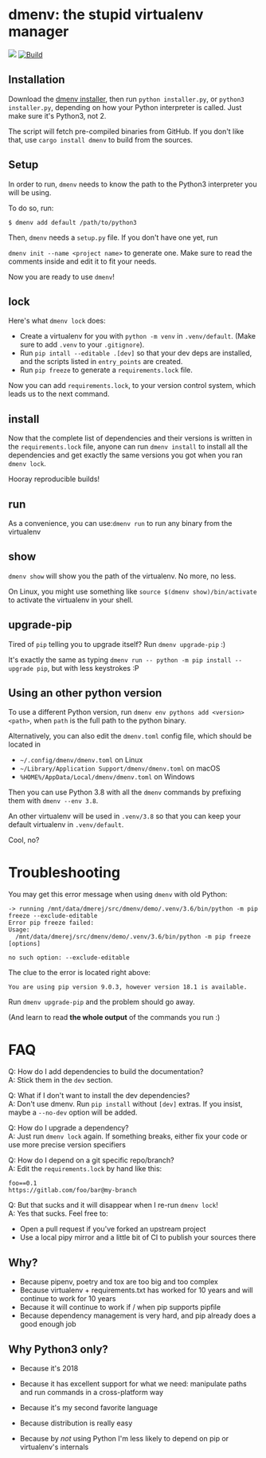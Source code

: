 # dmenv: the stupid virtualenv manager

<a href="https://crates.io/crates/dmenv"><img src="https://img.shields.io/crates/v/dmenv.svg"/></a>
[![Build](https://img.shields.io/travis/dmerejkowsky/dmenv.svg?branch=master)](https://travis-ci.org/dmerejkowsky/dmenv)

## Installation

Download the [dmenv installer](https://raw.githubusercontent.com/dmerejkowsky/dmenv/master/installer.py), then run
`python installer.py`, or `python3 installer.py`, depending on how your Python interpreter is called. Just make
sure it's Python3, not 2.

The script will fetch pre-compiled binaries from GitHub. If you don't like that, use `cargo install dmenv` to build
from the sources.

## Setup

In order to run, `dmenv` needs to know the path to the Python3 interpreter you will be using.

To do so, run:

```console
$ dmenv add default /path/to/python3
```

Then, `dmenv` needs a `setup.py` file. If you don't have one yet, run

`dmenv init --name <project name>` to generate one. Make sure to read the comments inside and edit it to fit your needs.

Now you are ready to use `dmenv`!

## lock

Here's what `dmenv lock` does:

* Create a virtualenv for you with `python -m venv` in `.venv/default`. (Make sure to add `.venv` to your `.gitignore`).
* Run `pip intall --editable .[dev]` so that your dev deps are installed, and the scripts listed in `entry_points` are
  created.
* Run `pip freeze` to generate a `requirements.lock` file.

Now you can add `requirements.lock`, to your version control system, which leads us to the next command.

## install

Now that the complete list of dependencies and their versions is written in the
`requirements.lock` file, anyone can run `dmenv install` to install all the
dependencies and get exactly the same versions you got when you ran `dmenv lock`.

Hooray reproducible builds!

## run

As a convenience, you can use:`dmenv run` to run any binary from the virtualenv

## show

`dmenv show` will show you the path of the virtualenv. No more, no less.

On Linux, you might use something like `source $(dmenv show)/bin/activate` to activate the virtualenv in your shell.

## upgrade-pip

Tired of `pip` telling you to upgrade itself? Run `dmenv upgrade-pip` :)

It's exactly the same as typing `dmenv run -- python -m pip install --upgrade pip`, but with less keystrokes :P

## Using an other python version

To use a different Python version, run `dmenv env pythons add <version> <path>`, when `path` is the full
path to the python binary.

Alternatively, you can also edit the `dmenv.toml` config file, which should be located in

* `~/.config/dmenv/dmenv.toml` on Linux
* `~/Library/Application Support/dmenv/dmenv.toml` on macOS
* `%HOME%/AppData/Local/dmenv/dmenv.toml` on Windows

Then you can use Python 3.8 with all the `dmenv` commands by prefixing them with `dmenv --env 3.8`.

An other virtualenv will be used in `.venv/3.8` so that you can keep your default virtualenv in `.venv/default`.

Cool, no?

# Troubleshooting

You may get this error message when using `dmenv` with old Python:
```
-> running /mnt/data/dmerej/src/dmenv/demo/.venv/3.6/bin/python -m pip freeze --exclude-editable
Error pip freeze failed:
Usage:
  /mnt/data/dmerej/src/dmenv/demo/.venv/3.6/bin/python -m pip freeze [options]

no such option: --exclude-editable
```

The clue to the error is located right above:

```
You are using pip version 9.0.3, however version 18.1 is available.
```

Run `dmenv upgrade-pip` and the problem should go away.

(And learn to read **the whole output** of the commands you run :)



# FAQ

Q: How do I add dependencies to build the documentation?<br/>
A: Stick them in the `dev` section.

Q: What if I don't want to install the dev dependencies?<br/>
A: Don't use dmenv. Run `pip install` without `[dev]` extras. If you insist, maybe a `--no-dev` option will be added.

Q: How do I upgrade a dependency?<br/>
A: Just run `dmenv lock` again. If something breaks, either fix your code or use more precise version specifiers

Q: How do I depend on a git specific repo/branch?<br/>
A: Edit the `requirements.lock` by hand like this:

```
foo==0.1
https://gitlab.com/foo/bar@my-branch
```

Q: But that sucks and it will disappear when I re-run `dmenv lock`! <br />
A: Yes that sucks. Feel free to:
  * Open a pull request if you've forked an upstream project
  * Use a local pipy mirror and a little bit of CI to publish your sources there


## Why?

* Because pipenv, poetry and tox are too big and too complex
* Because virtualenv + requirements.txt has worked for 10 years and will continue to work for 10 years
* Because it will continue to work if / when pip supports pipfile
* Because dependency management is very hard, and pip already does a good enough job

## Why Python3 only?

* Because it's 2018


* Because it has excellent support for what we need: manipulate paths and run commands in a cross-platform way
* Because it's my second favorite language
* Because distribution is really easy
* Because by *not* using Python I'm less likely to depend on pip or virtualenv's internals
